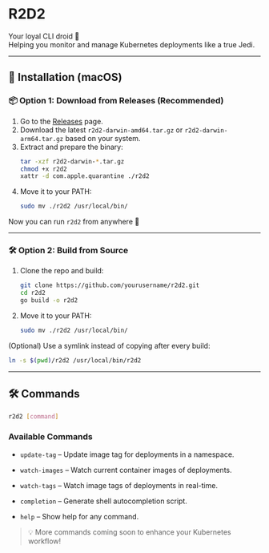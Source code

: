 # R2D2

Your loyal CLI droid 🤖  
Helping you monitor and manage Kubernetes deployments like a true Jedi.

---

## 🚀 Installation (macOS)

### 📦 Option 1: Download from Releases (Recommended)

1. Go to the [Releases](https://github.com/yourusername/r2d2/releases) page.
2. Download the latest `r2d2-darwin-amd64.tar.gz` or `r2d2-darwin-arm64.tar.gz` based on your system.
3. Extract and prepare the binary:
   ```bash
   tar -xzf r2d2-darwin-*.tar.gz
   chmod +x r2d2
   xattr -d com.apple.quarantine ./r2d2
   ```
4. Move it to your PATH:
   ```bash
   sudo mv ./r2d2 /usr/local/bin/
   ```

Now you can run `r2d2` from anywhere 🎉

---

### 🛠 Option 2: Build from Source

1. Clone the repo and build:
   ```bash
   git clone https://github.com/yourusername/r2d2.git
   cd r2d2
   go build -o r2d2
   ```
2. Move it to your PATH:
   ```bash
   sudo mv ./r2d2 /usr/local/bin/
   ```

(Optional) Use a symlink instead of copying after every build:
```bash
ln -s $(pwd)/r2d2 /usr/local/bin/r2d2
```

---

## 🛠️ Commands

```bash
r2d2 [command]
```

### Available Commands

- `update-tag`   – Update image tag for deployments in a namespace.
- `watch-images` – Watch current container images of deployments.
- `watch-tags`   – Watch image tags of deployments in real-time.

- `completion`   – Generate shell autocompletion script.
- `help`         – Show help for any command.

> 💡 More commands coming soon to enhance your Kubernetes workflow!
